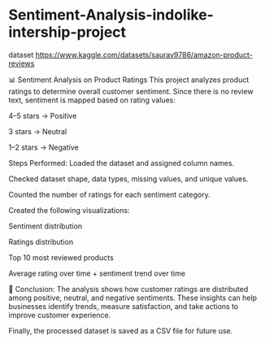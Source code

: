 # Sentiment-Analysis-indolike-intership-project

dataset https://www.kaggle.com/datasets/saurav9786/amazon-product-reviews


📊 Sentiment Analysis on Product Ratings
This project analyzes product ratings to determine overall customer sentiment.
Since there is no review text, sentiment is mapped based on rating values:

4–5 stars → Positive

3 stars → Neutral

1–2 stars → Negative

Steps Performed:
Loaded the dataset and assigned column names.

Checked dataset shape, data types, missing values, and unique values.

Counted the number of ratings for each sentiment category.

Created the following visualizations:

Sentiment distribution

Ratings distribution

Top 10 most reviewed products

Average rating over time + sentiment trend over time

📌 Conclusion:
The analysis shows how customer ratings are distributed among positive, neutral, and negative sentiments. These insights can help businesses identify trends, measure satisfaction, and take actions to improve customer experience.

Finally, the processed dataset is saved as a CSV file for future use.
